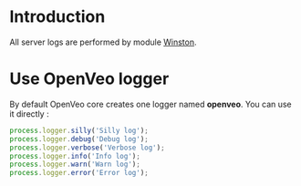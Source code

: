 # Introduction

All server logs are performed by module [Winston](https://www.npmjs.com/package/winston).

# Use OpenVeo logger

By default OpenVeo core creates one logger named **openveo**. You can use it directly :

```javascript
process.logger.silly('Silly log');
process.logger.debug('Debug log');
process.logger.verbose('Verbose log');
process.logger.info('Info log');
process.logger.warn('Warn log');
process.logger.error('Error log');
```
